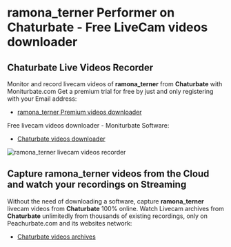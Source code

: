 # ramona_terner Performer on Chaturbate - Free LiveCam videos downloader

## Chaturbate Live Videos Recorder

Monitor and record livecam videos of **ramona_terner** from **Chaturbate** with Moniturbate.com
Get a premium trial for free by just and only registering with your Email address:
* [ramona_terner Premium videos downloader](https://moniturbate.com/request-demo-licence-key.html)

Free livecam videos downloader - Moniturbate Software:
* [Chaturbate videos downloader](https://moniturbate.com/moniturbate-download-software.html)

![ramona_terner livecam videos recorder](https://peachurnet.com/templates/moniturbate-software.png)


## Capture ramona_terner videos from the Cloud and watch your recordings on Streaming

Without the need of downloading a software, capture **ramona_terner** livecam videos from **Chaturbate** 100% online.
Watch Livecam archives from **Chaturbate** unlimitedly from thousands of existing recordings, only on Peachurbate.com and its websites network:
* [Chaturbate videos archives](https://peachurnet.com/)